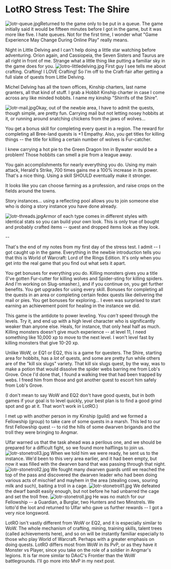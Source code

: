 # LotRO Stress Test: The Shire

![lotr-queue.jpg](http://westkarana.com/wp-content/uploads/2007/02/lotr-queue.jpg)Returned to the game only to be put in a queue. The game initially said it would be fifteen minutes before I got in the game, but it was more like five. I hate queues. Not for the first time, I wonder what "Game Experience May Change During Online Play" really means.



Night in Little Delving and I can't help doing a little star watching before adventuring. Orion again, and Cassiopeia, the Seven Sisters and Taurus are all right in front of me. Strange what a little thing like putting a familiar sky in the game does for you.
![lotro-littledelving.jpg](http://westkarana.com/wp-content/uploads/2007/02/lotro-littledelving.jpg)
First guy I see tells me about crafting. Crafting! I LOVE Crafting! So I'm off to the Craft-fair after getting a full slate of quests from Little Delving.

Michel Delving has all the town offices, Kinship charters, last name granters, all that kind of stuff. I grab a Hobbit Kinship charter in case I come across any like minded hobbits. I name my kinship "Shirrifs of the Shire".

![lotr-mail.jpg](http://westkarana.com/wp-content/uploads/2007/02/lotr-mail.jpg)Okay, out of the newbie area, I have to admit the quests, though simple, are pretty fun. Carrying mail but not letting nosey hobbits at it, or running around snatching chickens from the jaws of wolves...

You get a bonus skill for completing every quest in a region. The reward for completing all Bree-land quests is +1 Empathy. Also, you get titles for killing things -- the title for killing a certain number of wolves is Fur-catcher.

I knew carrying a hot pie to the Green Dragon Inn in Bywater would be a problem! Those hobbits can smell a pie from a league away.

You gain accomplishments for nearly everything you do. Using my main attack, Herald's Strike, 700 times gains me a 100% increase in its power. That's a nice thing. Using a skill SHOULD eventually make it stronger.

It looks like you can choose farming as a profession, and raise crops on the fields around the towns.

Story instances... using a reflecting pool allows you to join someone else who is doing a story instance you have done already.

![lotr-threads.jpg](http://westkarana.com/wp-content/uploads/2007/02/lotr-threads.jpg)Armor of each type comes in different styles with identical stats so you can build your own look. This is only true of bought and probably crafted items -- quest and dropped items look as they look.

--

That's the end of my notes from my first day of the stress test. I admit -- I got caught up in the game. Everything in the newbie introduction tells you that this is World of Warcraft: Lord of the Rings Edition. It's only when you get into the real game that you find out what sets it apart.

You get bonuses for everything you do. Killing monsters gives you a title (I've gotten Fur-cutter for killing wolves and Spider-sting for killing spiders. And I'm working on Slug-smasher.), and if you continue on, you get further benefits. You get upgrades for using every skill. Bonuses for completing all the quests in an area or completing certain fedex quests like delivering the mail or pies. You get bonuses for exploring... I even was surprised to start earning an achievement point for healing in the instance we did.

This game is the antidote to power leveling. You *can't* speed through the levels. Try it, and end up with a high level character who is significantly weaker than anyone else. Heals, for instance, that only heal half as much. Killing monsters doesn't give much experience -- at level 11, I need something like 10,000 xp to move to the next level. I won't level fast by killing monsters that give 10-20 xp.

Unlike WoW, or EQ1 or EQ2, this is a game for questers. The Shire, starting area for hobbits, has a *lot* of quests, and some are pretty fun while others are of the "kill six slugs" variety. That kill six slugs quest, by the way, was to make a potion that would dissolve the spider webs barring me from Lob's Grove. Once I'd done that, I found a walking tree that had been trapped by webs. I freed him from those and got another quest to escort him safely from Lob's Grove.

(I don't mean to say WoW and EQ2 don't have good quests, but in both games if your goal is to level quickly, your best plan is to find a good grind spot and go at it. That won't work in LotRO.)

I met up with another person in my Kinship (guild) and we formed a Fellowship (group) to take care of some quests in a marsh. This led to our first Fellowship quest -- to rid the hills of some dwarven brigands and the troll they were bringing to Angmar.

Ulfar warned us that the task ahead was a perilous one, and we should be prepared for a difficult fight, so we found more halflings to join us.
![lotr-stonetroll3.jpg](http://westkarana.com/wp-content/uploads/2007/02/lotr-stonetroll3.jpg)
When we told him we were ready, he sent us to the instance. We'd been to this very area earlier, and it had been empty, but now it was filled with the dwarven band that was passing through that night.
![lotr-stonetroll2.jpg](http://westkarana.com/wp-content/uploads/2007/02/lotr-stonetroll2.jpg)
We fought many dwarven guards until we reached the top of the pass and discovered the dwarven leader who had been doing various acts of mischief and mayhem in the area (stealing cows, souring milk and such), baiting a troll in a cage.
![lotr-stonetroll1.jpg](http://westkarana.com/wp-content/uploads/2007/02/lotr-stonetroll1.jpg)
We defeated the dwarf bandit easily enough, but not before he had unbarred the cage and set the troll free.
![lotr-stonetroll.jpg](http://westkarana.com/wp-content/uploads/2007/02/lotr-stonetroll.jpg)
He was no match for our Fellowship -- a Guardian, a Burglar, two Hunters and two Minstrels. We lotto'd the loot and returned to Ulfar who gave us further rewards -- I got a very nice longsword.

LotRO isn't vastly different from WoW or EQ2, and it is especially similar to WoW. The whole mechanism of crafting, mining, training skills, talent trees (called achievements here), and so on will be instantly familiar especially to those who play World of Warcraft. Perhaps with a greater emphasis on doing quests.
LotRO differs most from WoW in its PvP, or as they have it Monster vs Player, since you take on the role of a soldier in Angmar's legions. It is far more similar to DAoC's Frontier than the WoW battlegrounds. I'll go more into MvP in my next post.
